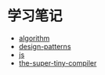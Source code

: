 # 学习笔记

- [algorithm](./algorithm/readme.md)
- [design-patterns](./design-patterns/readme.md)
- [js](./js/readme.md)
- [the-super-tiny-compiler](./tiny/compiler/readme.md)